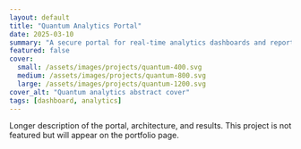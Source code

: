 ```yaml
---
layout: default
title: "Quantum Analytics Portal"
date: 2025-03-10
summary: "A secure portal for real-time analytics dashboards and reporting."
featured: false
cover:
  small: /assets/images/projects/quantum-400.svg
  medium: /assets/images/projects/quantum-800.svg
  large: /assets/images/projects/quantum-1200.svg
cover_alt: "Quantum analytics abstract cover"
tags: [dashboard, analytics]
---
```


Longer description of the portal, architecture, and results. This project is not featured but will appear on the portfolio page.
